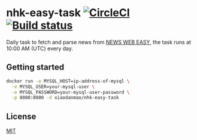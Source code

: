 # nhk-easy-task [![CircleCI](https://circleci.com/gh/nhk-news-web-easy/nhk-easy-task/tree/main.svg?style=svg)](https://circleci.com/gh/nhk-news-web-easy/nhk-easy-task/tree/main) [![Build status](https://ci.appveyor.com/api/projects/status/p6gwnds9j4yfc3m5/branch/main?svg=true)](https://ci.appveyor.com/project/Frederick-S/nhk-easy-task-or30i/branch/main)

Daily task to fetch and parse news from [NEWS WEB EASY](https://www3.nhk.or.jp/news/easy/), the task runs at 10:00 AM (UTC) every day.

## Getting started
```sh
docker run -e MYSQL_HOST=ip-address-of-mysql \
  -e MYSQL_USER=your-mysql-user \
  -e MYSQL_PASSWORD=your-mysql-user-password \
  -p 8080:8080 -d xiaodanmao/nhk-easy-task
```

## License
[MIT](LICENSE)
